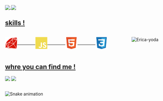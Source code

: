 
 <div>
  <a href="https://github.com/b4kura">
   <img align="center" height="170" src="https://github-readme-stats.vercel.app/api/top-langs/?username=b4kura&layout=compact&langs_count=16&theme=dracula"/>
  <img align="center" src="https://github-readme-stats.vercel.app/api?username=b4kura&show_icons=true&theme=dracula&include_all_commits=true&count_private=true&hide=issues"/>
</div>
 
 ## skills !
<div style="display: inline_block"><br>
  <img height="40" align="center" height="30" width="40" src="https://raw.githubusercontent.com/devicons/devicon/master/icons/ruby/ruby-plain.svg">
 &nbsp;&nbsp;&nbsp;&nbsp;&nbsp;&nbsp;&nbsp;&nbsp;&nbsp;&nbsp;&nbsp;&nbsp;&nbsp;
  <img height="40" align="center" height="30" width="40" src="https://raw.githubusercontent.com/devicons/devicon/master/icons/javascript/javascript-plain.svg">
 &nbsp;&nbsp;&nbsp;&nbsp;&nbsp;&nbsp;&nbsp;&nbsp;&nbsp;&nbsp;&nbsp;&nbsp;&nbsp;
  <img height="40" align="center" alt="Erica-HTML" height="30" width="40" src="https://raw.githubusercontent.com/devicons/devicon/master/icons/html5/html5-original.svg">
 &nbsp;&nbsp;&nbsp;&nbsp;&nbsp;&nbsp;&nbsp;&nbsp;&nbsp;&nbsp;&nbsp;&nbsp;&nbsp;
  <img height="40" align="center" alt="Erica-CSS" height="30" width="40" src="https://raw.githubusercontent.com/devicons/devicon/master/icons/css3/css3-original.svg">
  <img align="right" height="180em" alt="Erica-yoda" src="https://media.giphy.com/media/l44Qqz6gO6JiVV3pu/giphy.gif">
</div>
  
</br>

## whre you can find me ! 
<div> 
  <a href="https://www.linkedin.com/in/ericagrundy" target="_blank"><img src="https://img.shields.io/badge/-LinkedIn-%230077B5?style=for-the-badge&logo=linkedin&logoColor=white" target="_blank"></a> 
  <a href = "mailto: bian.dev@proton.me"><img src="https://img.shields.io/badge/-Gmail-%23333?style=for-the-badge&logo=gmail&logoColor=white" target="_blank"></a>
 </br>
</br>
 
  ![Snake animation](https://github.com/b4kura/b4kura/blob/output/github-contribution-grid-snake.svg)
 
</div>
